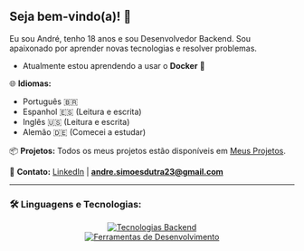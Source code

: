 ## Seja bem-vindo(a)! 👋

Eu sou André, tenho 18 anos e sou Desenvolvedor Backend. Sou apaixonado por aprender novas tecnologias e resolver problemas.

- Atualmente estou aprendendo a usar o **Docker** 🐋

🌐 **Idiomas:**
- Português 🇧🇷
- Espanhol 🇪🇸 (Leitura e escrita)
- Inglês 🇺🇸 (Leitura e escrita)
- Alemão 🇩🇪 (Comecei a estudar)

📦 **Projetos:**
Todos os meus projetos estão disponíveis em [Meus Projetos](https://github.com/endlessproxy?tab=repositories).

📩 **Contato:**
[LinkedIn](https://www.linkedin.com/in/euandresimoes/) | **andre.simoesdutra23@gmail.com**

---

### 🛠️ Linguagens e Tecnologias:

<p align="center">
  <a href="https://skillicons.dev">
    <img src="https://skillicons.dev/icons?i=cs,dotnet,nodejs,express,selenium" alt="Tecnologias Backend" />
    <br>
    <img src="https://skillicons.dev/icons?i=mysql,postman,git" alt="Ferramentas de Desenvolvimento" />
  </a>
</p>
